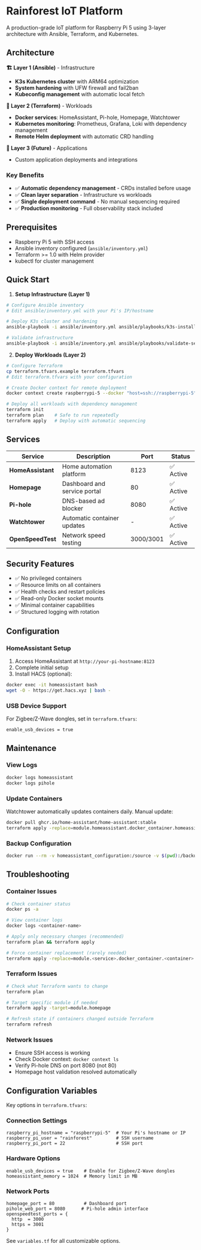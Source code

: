 # Rainforest IoT Platform

A production-grade IoT platform for Raspberry Pi 5 using 3-layer architecture with Ansible, Terraform, and Kubernetes.

## Architecture

**🏗️ Layer 1 (Ansible)** - Infrastructure
- **K3s Kubernetes cluster** with ARM64 optimization
- **System hardening** with UFW firewall and fail2ban
- **Kubeconfig management** with automatic local fetch

**🐳 Layer 2 (Terraform)** - Workloads  
- **Docker services**: HomeAssistant, Pi-hole, Homepage, Watchtower
- **Kubernetes monitoring**: Prometheus, Grafana, Loki with dependency management
- **Remote Helm deployment** with automatic CRD handling

**🚀 Layer 3 (Future)** - Applications
- Custom application deployments and integrations

### Key Benefits
- ✅ **Automatic dependency management** - CRDs installed before usage
- ✅ **Clean layer separation** - Infrastructure vs workloads  
- ✅ **Single deployment command** - No manual sequencing required
- ✅ **Production monitoring** - Full observability stack included

## Prerequisites

- Raspberry Pi 5 with SSH access
- Ansible inventory configured (`ansible/inventory.yml`)
- Terraform >= 1.0 with Helm provider
- kubectl for cluster management

## Quick Start

1. **Setup Infrastructure (Layer 1)**
```bash
# Configure Ansible inventory
# Edit ansible/inventory.yml with your Pi's IP/hostname

# Deploy K3s cluster and hardening
ansible-playbook -i ansible/inventory.yml ansible/playbooks/k3s-install.yml

# Validate infrastructure
ansible-playbook -i ansible/inventory.yml ansible/playbooks/validate-setup.yml
```

2. **Deploy Workloads (Layer 2)**  
```bash
# Configure Terraform
cp terraform.tfvars.example terraform.tfvars
# Edit terraform.tfvars with your configuration

# Create Docker context for remote deployment
docker context create raspberrypi-5 --docker "host=ssh://raspberrypi-5"

# Deploy all workloads with dependency management
terraform init
terraform plan    # Safe to run repeatedly
terraform apply   # Deploy with automatic sequencing
```

## Services

| Service | Description | Port | Status |
|---------|-------------|------|--------|
| **HomeAssistant** | Home automation platform | 8123 | ✅ Active |
| **Homepage** | Dashboard and service portal | 80 | ✅ Active |
| **Pi-hole** | DNS-based ad blocker | 8080 | ✅ Active |
| **Watchtower** | Automatic container updates | - | ✅ Active |
| **OpenSpeedTest** | Network speed testing | 3000/3001 | ✅ Active |

## Security Features

- ✅ No privileged containers
- ✅ Resource limits on all containers
- ✅ Health checks and restart policies
- ✅ Read-only Docker socket mounts
- ✅ Minimal container capabilities
- ✅ Structured logging with rotation

## Configuration

### HomeAssistant Setup
1. Access HomeAssistant at `http://your-pi-hostname:8123`
2. Complete initial setup
3. Install HACS (optional):
```bash
docker exec -it homeassistant bash
wget -O - https://get.hacs.xyz | bash -
```

### USB Device Support
For Zigbee/Z-Wave dongles, set in `terraform.tfvars`:
```hcl
enable_usb_devices = true
```

## Maintenance

### View Logs
```bash
docker logs homeassistant
docker logs pihole
```

### Update Containers
Watchtower automatically updates containers daily. Manual update:
```bash
docker pull ghcr.io/home-assistant/home-assistant:stable
terraform apply -replace=module.homeassistant.docker_container.homeassistant
```

### Backup Configuration
```bash
docker run --rm -v homeassistant_configuration:/source -v $(pwd):/backup alpine tar czf /backup/homeassistant-backup.tar.gz -C /source .
```

## Troubleshooting

### Container Issues
```bash
# Check container status
docker ps -a

# View container logs
docker logs <container-name>

# Apply only necessary changes (recommended)
terraform plan && terraform apply

# Force container replacement (rarely needed)
terraform apply -replace=module.<service>.docker_container.<container>
```

### Terraform Issues
```bash
# Check what Terraform wants to change
terraform plan

# Target specific module if needed
terraform apply -target=module.homepage

# Refresh state if containers changed outside Terraform
terraform refresh
```

### Network Issues
- Ensure SSH access is working
- Check Docker context: `docker context ls`
- Verify Pi-hole DNS on port 8080 (not 80)
- Homepage host validation resolved automatically

## Configuration Variables

Key options in `terraform.tfvars`:

### Connection Settings
```hcl
raspberry_pi_hostname = "raspberrypi-5"  # Your Pi's hostname or IP
raspberry_pi_user = "rainforest"         # SSH username
raspberry_pi_port = 22                   # SSH port
```

### Hardware Options
```hcl
enable_usb_devices = true    # Enable for Zigbee/Z-Wave dongles
homeassistant_memory = 1024  # Memory limit in MB
```

### Network Ports
```hcl
homepage_port = 80           # Dashboard port
pihole_web_port = 8080      # Pi-hole admin interface
openspeedtest_ports = {
  http  = 3000
  https = 3001
}
```

See `variables.tf` for all customizable options.